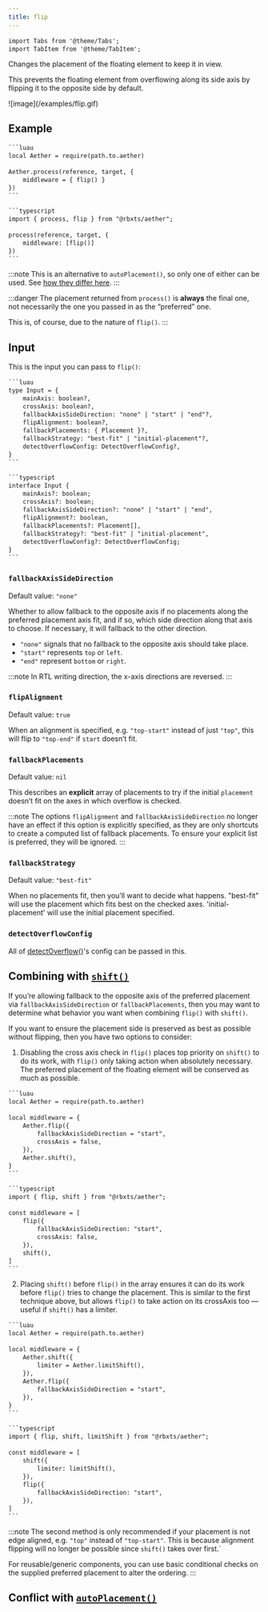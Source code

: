 ```yaml
---
title: flip
---
```


```mdx-code-block
import Tabs from '@theme/Tabs';
import TabItem from '@theme/TabItem';
```

Changes the placement of the floating element to keep it in view.

This prevents the floating element from overflowing along its side axis by flipping it to the opposite side by default.

<div class="text--center">
    ![image](/examples/flip.gif)
</div>

## Example

<Tabs groupId="package-manager">
  <TabItem value="wally" label="luau" default>

    ```luau
    local Aether = require(path.to.aether)

    Aether.process(reference, target, {
        middleware = { flip() }
    })
    ```

  </TabItem>

  <TabItem value="roblox-ts" label="roblox-ts">

    ```typescript
    import { process, flip } from "@rbxts/aether";

    process(reference, target, {
        middleware: [flip()]
    })
    ```

  </TabItem>
</Tabs>

:::note
This is an alternative to `autoPlacement()`, so only one of either can be used. See [how they differ here](./auto-placement#conflict-with-flip).
:::

:::danger
The placement returned from `process()` is **always** the final one, not necessarily the one you passed in as the “preferred” one.

This is, of course, due to the nature of `flip()`.
:::

## Input

This is the input you can pass to `flip()`:

<Tabs groupId="package-manager">
  <TabItem value="wally" label="luau" default>

    ```luau
    type Input = {
        mainAxis: boolean?,
        crossAxis: boolean?,
        fallbackAxisSideDirection: "none" | "start" | "end"?,
        flipAlignment: boolean?,
        fallbackPlacements: { Placement }?,
        fallbackStrategy: "best-fit" | "initial-placement"?,
        detectOverflowConfig: DetectOverflowConfig?,
    }
    ```

  </TabItem>

  <TabItem value="roblox-ts" label="roblox-ts">

    ```typescript
    interface Input {
        mainAxis?: boolean;
        crossAxis?: boolean;
        fallbackAxisSideDirection?: "none" | "start" | "end",
        flipAlignment?: boolean,
        fallbackPlacements?: Placement[],
        fallbackStrategy?: "best-fit" | "initial-placement",
        detectOverflowConfig?: DetectOverflowConfig;
    }
    ```

  </TabItem>
</Tabs>

### `fallbackAxisSideDirection`

Default value: `"none"`

Whether to allow fallback to the opposite axis if no placements along the preferred placement axis fit, and if so, which side direction along that axis to choose. If necessary, it will fallback to the other direction.

-   `"none"` signals that no fallback to the opposite axis should take place.
-   `"start"` represents `top` or `left`.
-   `"end"` represent `bottom` or `right`.

:::note
In RTL writing direction, the x-axis directions are reversed.
:::

### `flipAlignment`

Default value: `true`

When an alignment is specified, e.g. `"top-start"` instead of just `"top"`, this will flip to `"top-end"` if `start` doesn’t fit.

### `fallbackPlacements`

Default value: `nil`

This describes an **explicit** array of placements to try if the initial `placement` doesn’t fit on the axes in which overflow is checked.

:::note
The options `flipAlignment` and `fallbackAxisSideDirection` no longer have an effect if this option is explicitly specified, as they are only shortcuts to create a computed list of fallback placements. To ensure your explicit list is preferred, they will be ignored.
:::

### `fallbackStrategy`

Default value: `"best-fit"`

When no placements fit, then you’ll want to decide what happens. "best-fit" will use the placement which fits best on the checked axes. 'initial-placement' will use the initial placement specified.

### `detectOverflowConfig`

All of [detectOverflow()](../guides/collisions#config)'s config can be passed in this.

## Combining with [`shift()`](./shift)

If you’re allowing fallback to the opposite axis of the preferred placement via `fallbackAxisSideDirection` or `fallbackPlacements`, then you may want to determine what behavior you want when combining `flip()` with `shift()`.

If you want to ensure the placement side is preserved as best as possible without flipping, then you have two options to consider:

1. Disabling the cross axis check in `flip()` places top priority on `shift()` to do its work, with `flip()` only taking action when absolutely necessary. The preferred placement of the floating element will be conserved as much as possible.

<Tabs groupId="package-manager">
  <TabItem value="wally" label="luau" default>

    ```luau
    local Aether = require(path.to.aether)

    local middleware = {
        Aether.flip({
            fallbackAxisSideDirection = "start",
            crossAxis = false,
        }),
        Aether.shift(),
    }
    ```

  </TabItem>

  <TabItem value="roblox-ts" label="roblox-ts">

    ```typescript
    import { flip, shift } from "@rbxts/aether";

    const middleware = [
        flip({
            fallbackAxisSideDirection: "start",
            crossAxis: false,
        }),
        shift(),
    ]
    ```

  </TabItem>
</Tabs>

2. Placing `shift()` before `flip()` in the array ensures it can do its work before `flip()` tries to change the placement. This is similar to the first technique above, but allows `flip()` to take action on its crossAxis too — useful if `shift()` has a limiter.

<Tabs groupId="package-manager">
  <TabItem value="wally" label="luau" default>

    ```luau
    local Aether = require(path.to.aether)

    local middleware = {
        Aether.shift({
            limiter = Aether.limitShift(),
        }),
        Aether.flip({
            fallbackAxisSideDirection = "start",
        }),
    }
    ```

  </TabItem>

  <TabItem value="roblox-ts" label="roblox-ts">

    ```typescript
    import { flip, shift, limitShift } from "@rbxts/aether";

    const middleware = [
        shift({
            limiter: limitShift(),
        }),
        flip({
            fallbackAxisSideDirection: "start",
        }),
    ]
    ```

  </TabItem>
</Tabs>

:::note
The second method is only recommended if your placement is not edge aligned, e.g. `"top"` instead of `"top-start"`. This is because alignment flipping will no longer be possible since `shift()` takes over first.`

For reusable/generic components, you can use basic conditional checks on the supplied preferred placement to alter the ordering.
:::

## Conflict with [`autoPlacement()`](./auto-placement)
